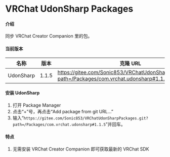 # VRChat UdonSharp Packages

#### 介绍

同步 VRChat Creator Companion 里的包。

#### 当前版本

| 名称      | 版本  | 克隆 URL                                                                                |
| --------- | ----- | --------------------------------------------------------------------------------------- |
| UdonSharp | 1.1.5 | https://gitee.com/Sonic853/VRChatUdonSharpPackages.git?path=/Packages/com.vrchat.udonsharp#1.1.5 |

#### 安装 UdonSharp

1. 打开 Package Manager
2. 点击“+”号，再点击“Add package from git URL...”
3. 输入“`https://gitee.com/Sonic853/VRChatUdonSharpPackages.git?path=/Packages/com.vrchat.udonsharp#1.1.5`”并回车。

#### 特点

1. 无需安装 VRChat Creator Companion 即可获取最新的 VRChat SDK
